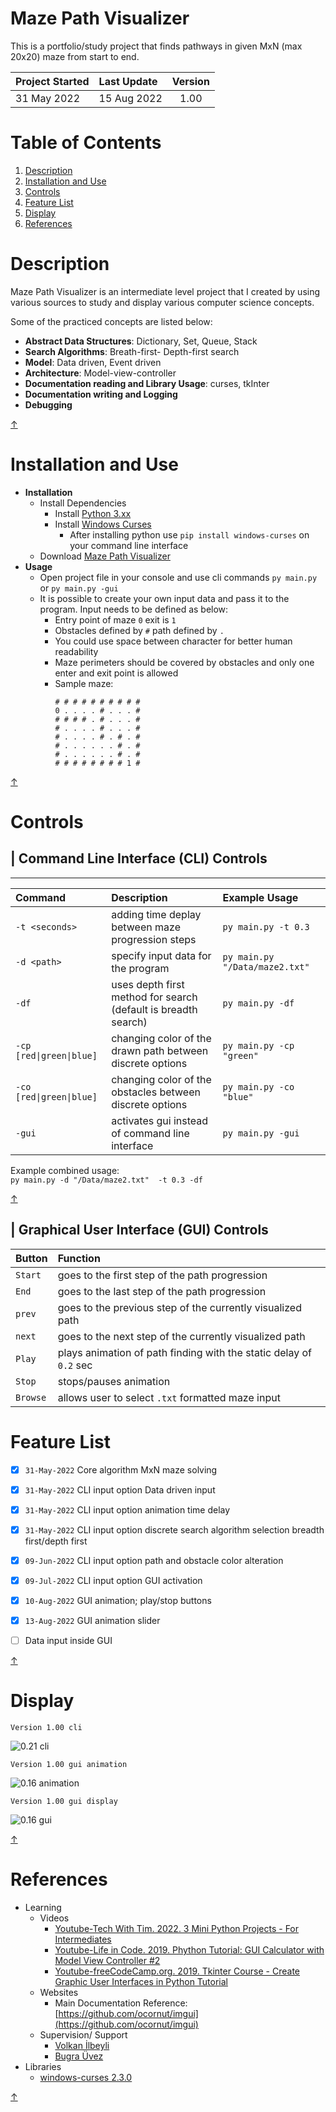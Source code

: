 # Maze Path Visualizer 
This is a portfolio/study project that finds pathways in given MxN (max 20x20) maze from start to end.

| Project Started | Last Update | Version |
| :-------------- | :---------- | :-----: |
| 31 May 2022     | 15 Aug 2022 | 1.00    |

# Table of Contents
1. [Description](#description)
2. [Installation and Use](#installation-and-use)
3. [Controls](#controls)
4. [Feature List](#feature-list)
5. [Display](#display)
6. [References](#references)


# Description
Maze Path Visualizer is an intermediate level project that I created by using various sources to study and display various computer science concepts.

Some of the practiced concepts are listed below: 

- **Abstract Data Structures**: Dictionary, Set, Queue, Stack
- **Search Algorithms**: Breath-first- Depth-first search 
- **Model**: Data driven, Event driven
- **Architecture**: Model-view-controller
- **Documentation reading and Library Usage**: curses, tkInter
- **Documentation writing and Logging**
- **Debugging**


[↑](#table-of-contents)
# Installation and Use
- **Installation**
    - Install Dependencies
        - Install [Python 3.xx](https://www.python.org/downloads/)
        - Install [Windows Curses](https://pypi.org/project/windows-curses/) 
            - After installing python use `pip install windows-curses` on your command line interface
    - Download [Maze Path Visualizer](https://github.com/kutaycoskuner/Project-MazePathVisualizer-Python/archive/refs/heads/main.zip)
- **Usage**
    - Open project file in your console and use cli commands `py main.py` or `py main.py -gui`
    - It is possible to create your own input data and pass it to the program. Input needs to be defined as below:
        - Entry point of maze `0` exit is `1`
        - Obstacles defined by `#` path defined by `.`
        - You could use space between character for better human readability
        - Maze perimeters should be covered by obstacles and only one enter and exit point is allowed
        - Sample maze:
            ```
            # # # # # # # # # #
            0 . . . . # . . . #
            # # # # . # . . . #
            # . . . . # . . . #
            # . . . . # . # . #
            # . . . . . . # . #
            # . . . . . . # . #
            # # # # # # # # 1 #
            ```

[↑](#table-of-contents)
# Controls
## | Command Line Interface (CLI) Controls
---  
| Command | Description | Example Usage |
| :------ | :---------- | :------------ |
| `-t <seconds>`  | adding time deplay between maze progression steps | `py main.py -t 0.3` |
| `-d <path>`  | specify input data for the program            | `py main.py "/Data/maze2.txt"` |
| `-df`  | uses depth first method for search (default is breadth search)  | `py main.py -df` |
| `-cp [red\|green\|blue]`  | changing color of the drawn path between discrete options | `py main.py -cp "green"` |
| `-co [red\|green\|blue]`  | changing color of the obstacles between discrete options  | `py main.py -co "blue"` |
| `-gui`  | activates gui instead of command line interface            | `py main.py -gui` |

Example combined usage:  
```py main.py -d "/Data/maze2.txt"  -t 0.3 -df```

[↑](#table-of-contents)
## | Graphical User Interface (GUI) Controls
| Button | Function |
| :----- | :------ |
| `Start` | goes to the first step of the path progression |
| `End` | goes to the last step of the path progression |
| `prev` | goes to the previous step of the currently visualized path |
| `next` | goes to the next step of the currently visualized path |
| `Play` | plays animation of path finding with the static delay of `0.2` sec |
| `Stop` | stops/pauses animation |
| `Browse` | allows user to select `.txt` formatted maze input |


# Feature List
- [x] `31-May-2022` Core algorithm MxN maze solving
- [x] `31-May-2022` CLI input option Data driven input
- [x] `31-May-2022` CLI input option animation time delay
- [x] `31-May-2022` CLI input option discrete search algorithm selection breadth first/depth first
- [x] `09-Jun-2022` CLI input option path and obstacle color alteration
- [x] `09-Jul-2022` CLI input option GUI activation
- [x] `10-Aug-2022` GUI animation; play/stop buttons
- [x] `13-Aug-2022` GUI animation slider
- [ ] Data input inside GUI


[↑](#table-of-contents)
# Display
```
Version 1.00 cli
```  
![0.21 cli](display/version%201.00%20cli.gif)
```
Version 1.00 gui animation
```  
![0.16 animation](display/version%201.00%20animation.gif)
```
Version 1.00 gui display
```  
![0.16 gui](display/version%201.00%20gui.png)


[↑](#table-of-contents)
# References
- Learning
    - Videos
        - [Youtube-Tech With Tim. 2022. 3 Mini Python Projects - For Intermediates](https://www.youtube.com/watch?v=txKBWtvV99Y)
        - [Youtube-Life in Code. 2019. Phython Tutorial: GUI Calculator with Model View Controller #2](https://www.youtube.com/watch?v=MwMRUr1a3YM)
        - [Youtube-freeCodeCamp.org. 2019. Tkinter Course - Create Graphic User Interfaces in Python Tutorial](https://www.youtube.com/watch?v=YXPyB4XeYLA&t=2740s)
    - Websites
        - Main Documentation Reference: [https://github.com/ocornut/imgui](https://github.com/ocornut/imgui)
    - Supervision/ Support
        - [Volkan İlbeyli](https://github.com/vilbeyli)
        - [Bugra Üvez](https://github.com/Liffrey)
- Libraries
    - [windows-curses 2.3.0](https://pypi.org/project/windows-curses/)


[↑](#table-of-contents)